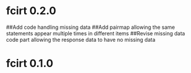 # fcirt 0.2.0

##Add code handling missing data
##Add pairmap allowing the same statements appear multiple times in different items 
##Revise missing data code part allowing the response data to have no missing data

# fcirt 0.1.0
